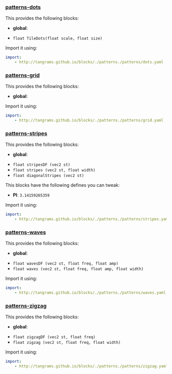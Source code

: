 

### [patterns-dots](https://github.com/tangrams/blocks/blob/gh-pages/patterns/dots.yaml)

This provides the following blocks:

- **global**:
 + `float TileDots(float scale, float size) `

Import it using:

```yaml
import:
    - http://tangrams.github.io/blocks/./patterns./patterns/dots.yaml
```




### [patterns-grid](https://github.com/tangrams/blocks/blob/gh-pages/patterns/grid.yaml)

This provides the following blocks:

- **global**:

Import it using:

```yaml
import:
    - http://tangrams.github.io/blocks/./patterns./patterns/grid.yaml
```




### [patterns-stripes](https://github.com/tangrams/blocks/blob/gh-pages/patterns/stripes.yaml)

This provides the following blocks:

- **global**:
 + `float stripesDF (vec2 st) `
 + `float stripes (vec2 st, float width) `
 + `float diagonalStripes (vec2 st) `

This blocks have the following defines you can tweak:
 - **PI**: ```3.14159265359```


Import it using:

```yaml
import:
    - http://tangrams.github.io/blocks/./patterns./patterns/stripes.yaml
```




### [patterns-waves](https://github.com/tangrams/blocks/blob/gh-pages/patterns/waves.yaml)

This provides the following blocks:

- **global**:
 + `float wavesDF (vec2 st, float freq, float amp) `
 + `float waves (vec2 st, float freq, float amp, float width) `

Import it using:

```yaml
import:
    - http://tangrams.github.io/blocks/./patterns./patterns/waves.yaml
```




### [patterns-zigzag](https://github.com/tangrams/blocks/blob/gh-pages/patterns/zigzag.yaml)

This provides the following blocks:

- **global**:
 + `float zigzagDF (vec2 st, float freq) `
 + `float zigzag (vec2 st, float freq, float width) `

Import it using:

```yaml
import:
    - http://tangrams.github.io/blocks/./patterns./patterns/zigzag.yaml
```


